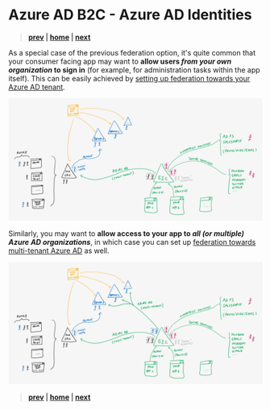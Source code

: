 # Azure AD B2C - Azure AD Identities

> **[prev](08-azuread-b2c-enterprise.md) | [home](readme.md)  | [next](10-identity-offerings-choice.md)**

As a special case of the previous federation option, it's quite common that your consumer facing app may want to **allow users *from your own organization* to sign in** (for example, for administration tasks within the app itself). This can be easily achieved by [setting up federation towards your Azure AD tenant](https://docs.microsoft.com/azure/active-directory-b2c/identity-provider-azure-ad-single-tenant).

![Azure AD B2C Federation With Single-Tenant Azure AD](media/identity-landscape-step-07.png)

Similarly, you may want to **allow access to your app to *all (or multiple) Azure AD organizations***, in which case you can set up [federation towards multi-tenant Azure AD](https://docs.microsoft.com/azure/active-directory-b2c/identity-provider-azure-ad-multi-tenant) as well.

![Azure AD B2C Federation With Multi-Tenant Azure AD](media/identity-landscape-step-08.png)

> **[prev](08-azuread-b2c-enterprise.md) | [home](readme.md)  | [next](10-identity-offerings-choice.md)**

